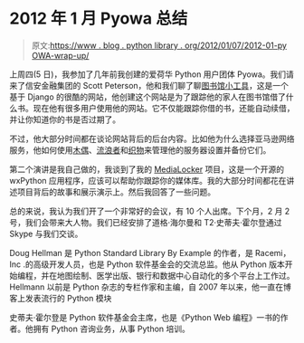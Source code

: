 # 2012 年 1 月 Pyowa 总结

> 原文:[https://www . blog . python library . org/2012/01/07/2012-01-py OWA-wrap-up/](https://www.blog.pythonlibrary.org/2012/01/07/january-2012-pyowa-wrap-up/)

上周四(5 日)，我参加了几年前我创建的爱荷华 Python 用户团体 Pyowa。我们请来了信安金融集团的 Scott Peterson，他和我们聊了聊[图书馆小工具](http://www.librarygadget.com/)，这是一个基于 Django 的很酷的网站，他创建这个网站是为了跟踪他的家人在图书馆借了什么书。现在他有很多用户使用他的网站。它不仅能跟踪你借的书，还能自动续借，并让你知道你的书是否过期了。

不过，他大部分时间都在谈论网站背后的后台内容。比如他为什么选择亚马逊网络服务，他如何使用[木偶](http://projects.puppetlabs.com/projects/puppet)、[流浪者](http://vagrantup.com/docs/getting-started/setup.html)和[织物](http://docs.fabfile.org/en/1.3.3/index.html)来管理他的服务器设置并备份它们。

第二个演讲是我自己做的，我谈到了我的 [MediaLocker](http://www.medialocker.pythonlibrary.org/) 项目，这是一个开源的 wxPython 应用程序，应该可以帮助你跟踪你的媒体库。我的大部分时间都花在讲述项目背后的故事和展示演示上。然后我回答了一些问题。

总的来说，我认为我们开了一个非常好的会议，有 10 个人出席。下个月，2 月 2 号，我们会带来大人物。我们已经安排了道格·海尔曼和 T2·史蒂夫·霍尔登通过 Skype 与我们交谈。

Doug Hellman 是 Python Standard Library By Example 的作者，是 Racemi，Inc .的高级开发人员，也是 Python 软件基金会的交流总监。他从 Python 版本开始编程，并在地图绘制、医学出版、银行和数据中心自动化的多个平台上工作过。Hellmann 以前是 Python 杂志的专栏作家和主编，自 2007 年以来，他一直在博客上发表流行的 Python 模块

史蒂夫·霍尔登是 Python 软件基金会主席，也是《Python Web 编程》一书的作者。他拥有 Python 咨询业务，从事 Python 培训。